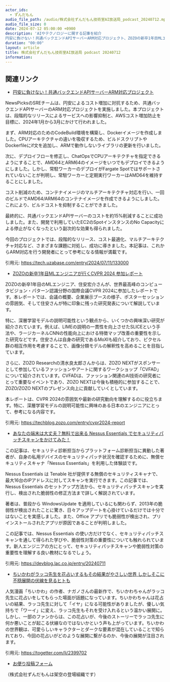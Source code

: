 ```yaml
---
actor_ids:
  - ずんだもん
audio_file_path: /audio/株式会社ずんだもん技術室AI放送局_podcast_20240712.mp3
audio_file_size: 0
date: 2024-07-12 05:00:00 +0900
description: 'AIやテクノロジーに関する記事を紹介  
円安に負けない！共通バックエンドAPIサーバーARM対応プロジェクト、ZOZOの新卒1年目MLエンジニアが行くCVPR 2024 参加レポート、あなたの端末は大丈夫？無料で出来る Nessus Essentials でセキュリティパッチスキャンをかけてみた！、ちいかわがラッコ先生を花占いするもその結果がやさしい世界 しかしそこに不穏展開の伏線を見るヒトも'
duration: "00:00"
layout: article
title: 株式会社ずんだもん技術室AI放送局 podcast 20240712
information: 
---
```


## 関連リンク


- [円安に負けない！共通バックエンドAPIサーバーARM対応プロジェクト](https://tech.uzabase.com/entry/2024/07/11/133000)  


NewsPicksのSREチームは、円安によるコスト増加に対抗するため、共通バックエンドAPIサーバーのARM対応プロジェクトを実施しました。本プロジェクトは、段階的なリリースによるサービスへの影響抑制と、AWSコスト増加防止を目標に、2024年1月から3月にかけて行われました。

まず、ARM対応のためのCodeBuild環境を構築し、Dockerイメージを作成しました。CPUアーキテクチャの違いを吸収するため、ビルドスクリプトやDockerfileにif文を追加し、ARMで動作しないライブラリの更新を行いました。

次に、デプロイフローを修正し、ChatOpsでCPUアーキテクチャを指定できるようにすることで、AMD64とARM64のイメージをいつでもデプロイできるようにしました。しかし、常駐ワーカーのデプロイがFargate Spotではサポートされていないことが判明し、常駐ワーカーと定期実行ワーカーはAMD64を維持することにしました。

コスト削減のため、コンテナイメージのマルチアーキテクチャ対応を行い、一回のビルドでAMD64/ARM64のコンテナイメージを作成できるようにしました。これにより、ビルドコストを抑制することができました。

最終的に、共通バックエンドAPIサーバーのコストを約15%削減することに成功しました。また、開発で利用していたEC2のSpotインスタンスのNo Capacityによる停止がなくなったという副次的な効果も得られました。

今回のプロジェクトでは、段階的なリリース、コスト最適化、マルチアーキテクチャ対応など、さまざまな課題に対処し、成功に導きました。本記事は、これからARM対応を行う開発者にとって参考になる情報が満載です。 


引用元: https://tech.uzabase.com/entry/2024/07/11/133000


- [ZOZOの新卒1年目MLエンジニアが行くCVPR 2024 参加レポート](https://techblog.zozo.com/entry/cvpr2024-report)  


ZOZOの新卒1年目のMLエンジニア、住安宏介さんが、世界最高峰のコンピュータビジョン・パターン認識分野の国際会議CVPR 2024に参加したレポートです。本レポートでは、会議の概要、企業展示ブースの様子、ポスターセッションの雰囲気、そして住安さんが特に印象に残った研究発表について解説しています。

特に、深層学習モデルの説明可能性という観点から、いくつかの興味深い研究が紹介されています。例えば、LIMEの説明の一貫性を向上させたSLICEという手法や、ラージカーネルCNNの性能向上における特徴マップ改善の重要性を示した研究などです。住安さんは自身の研究であるMoXIも紹介しており、ピクセル群の相互作用を考慮することで、画像分類モデルの解釈性を高めることを目指しています。

さらに、ZOZO Researchの清水良太郎さんからは、ZOZO NEXTがスポンサーとして参加しているファッションやアートに関するワークショップ「CVFAD」について紹介されています。CVFADは、ファッション関連のAI技術の研究者にとって重要なイベントであり、ZOZO NEXTは今後も積極的に参加することで、ZOZO/ZOZO NEXTのプレゼンス向上に貢献していくとしています。

本レポートは、CVPR 2024の雰囲気や最新の研究動向を理解するのに役立ちます。特に、深層学習モデルの説明可能性に興味のある日本のエンジニアにとって、参考になる内容です。 


引用元: https://techblog.zozo.com/entry/cvpr2024-report


- [あなたの端末は大丈夫？無料で出来る Nessus Essentials でセキュリティパッチスキャンをかけてみた！](https://devblog.lac.co.jp/entry/20240711)  


この記事は、セキュリティ診断担当からプラットフォーム診断担当に異動した著者が、自身の私用デバイスのセキュリティパッチ状況を確認するために、無償セキュリティスキャナ「Nessus Essentials」を利用した体験談です。

Nessus Essentials は Tenable 社が提供する無償のセキュリティスキャナで、最大16台のIPアドレスに対してスキャンを実行できます。この記事では、Nessus Essentials のセットアップ方法から、セキュリティパッチスキャンを実行し、検出された脆弱性の修正方法まで詳しく解説されています。

著者は、普段から WindowsUpdate を適用しているにも関わらず、2013年の脆弱性が検出されたことに驚き、日々アップデートを心掛けているだけでは十分ではないことを実感しました。また、Office アプリでも脆弱性が検出され、プリインストールされたアプリが原因であることが判明しました。

この記事では、Nessus Essentials の使い方だけでなく、セキュリティパッチスキャンを通して得られた学びや、脆弱性対策の重要性についても触れられています。新人エンジニアの方にとって、セキュリティパッチスキャンや脆弱性対策の重要性を理解する良い教材になるでしょう。 


引用元: https://devblog.lac.co.jp/entry/20240711


- [ちいかわがラッコ先生を花占いするもその結果がやさしい世界 しかしそこに不穏展開の伏線を見るヒトも](https://togetter.com/li/2399702)  


人気漫画「ちいかわ」の作者、ナガノさんの最新作で、ちいかわちゃんがラッコ先生に花占いをしてもらった場面が話題になっています。ちいかわちゃんは花占いの結果、ラッコ先生に対して「イヤ」になる可能性がありましたが、優しい気持ちで「ワーイ」に変え、ラッコ先生もそれを受け入れるという温かい展開に。しかし、一部のファンからは、この花占いが、今後のストーリーでラッコ先生に何か悪いことが起こる伏線なのではないかという声も上がっています。ちいかわの世界観は、可愛らしいキャラクターとダークな要素が混在していることで知られており、今回の花占いがどのような展開に繋がるのか、今後の展開が注目されます。 


引用元: https://togetter.com/li/2399702



- [お便り投稿フォーム](https://forms.gle/ffg4JTfqdiqK62qf9)

（株式会社ずんだもんは架空の登場組織です）
